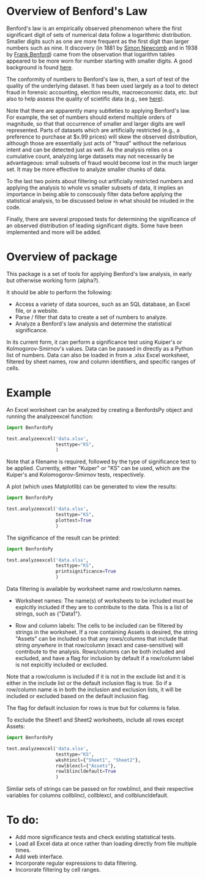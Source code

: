 # Overview of Benford's Law

Benford's law is an empirically observed phenomenon where the first significant digit of sets of
numerical data follow a logarithmic distribution. Smaller digits such as one are more frequent as
the first digit than larger numbers such as nine. It discovery (in 1881 by 
[Simon Newcomb](https://en.wikipedia.org/wiki/Simon_Newcomb) and in 1938 by 
[Frank Benford](https://en.wikipedia.org/wiki/Frank_Benford)) came from the observation that 
logarithm tables appeared to be more worn for number starting with smaller digits. A good background
is found [here](https://en.wikipedia.org/wiki/Benford%27s_law). 

The conformity of numbers to Benford's law is, then, a sort of test of the quality of the underlying 
dataset. It has been used largely as a tool to detect fraud in forensic accounting, election results,
macroeconomic data, etc. but also to help assess the quality of scietific data (e.g., see
[here](http://www.checkyourdata.com/index.php)).

Note that there are apparently many subtleties to applying Benford's law. For example, the set of 
numbers should extend multiple orders of magnitude, so that that occurrence of smaller and larger digits
are well represented. Parts of datasets which are artificially restricted (e.g., a preference to 
purchase at $x.99 prices) will skew the observed distribution, although those are essentially just acts 
of "fraud" without the nefarious intent and can be detected just as well. As the analysis relies on a 
cumulative count, analyzing large datasets may not necessarily be advantageous: small subsets of 
fraud would become lost in the much larger set. It may be more effective to analyze smaller chunks
of data.

To the last two points about filtering out artificially restricted numbers and applying the analysis to 
whole vs smaller subsets of data, it implies an importance in being able to conscously filter data before 
applying the statistical analysis, to be discussed below in what should be inluded in the code.

Finally, there are several proposed tests for determining the significance of an observed distribution
of leading significant digits. Some have been implemented and more will be added.

# Overview of package

This package is a set of tools for applying Benford's law analysis, in early but otherwise working form 
(alpha?).

It should be able to perform the following:

* Access a variety of data sources, such as an SQL database, an Excel file, or a website.
* Parse / filter that data to create a set of numbers to analyze.
* Analyze a Benford's law analysis and determine the statistical significance.

In its current form, it can perform a significance test using Kuiper's or Kolmogorov-Smirnov's values.
Data can be passed in directly as a Python list of numbers. Data can also be loaded in from a
.xlsx Excel worksheet, filtered by sheet names, row and column identifiers, and specific ranges of
cells.

# Example

An Excel worksheet can be analyzed by creating a BenfordsPy object and running the analyzeexcel function:

```python
import BenfordsPy

test.analyzeexcel('data.xlsx',
                  testtype="KS",
				  )              
```

Note that a filename is required, followed by the type of significance test to be applied. Currently, either
"Kuiper" or "KS" can be used, which are the Kuiper's and Kolomogorov-Smirnov tests, respectively.

A plot (which uses Matplotlib) can be generated to view the results:

```python
import BenfordsPy

test.analyzeexcel('data.xlsx',
                  testtype="KS",
				  plottest=True
				  )              
```

The significance of the result can be printed:

```python
import BenfordsPy

test.analyzeexcel('data.xlsx',
                  testtype="KS",
				  printsignificance=True
				  )              
```

Data filtering is available by worksheet name and row/column names.

* Worksheet names: The name(s) of worksheets to be included must be explcitly included if 
they are to contribute to the data. This is a list of strings, such as {"Data1"}.

* Row and column labels: The cells to be included can be filtered by strings in the worksheet. If a row
containing Assets is desired, the string "Assets" can be included so that any rows/columns that
include that string *anywhere* in that row/column (exact and case-sensitive) will contribute to the analysis.
Rows/columns can be both included and excluded, and have a flag for inclusion by default if a row/column 
label is not expicitly included or excluded.

Note that a row/column is included if it is not in the exclude list and it is either in the include list
or the default inclusion flag is true. So if a row/column name is in both the inclusion and exclusion
lists, it will be included or excluded based on the default inclusion flag.

The flag for default inclusion for rows is true but for columns is false.

To exclude the Sheet1 and Sheet2 worksheets, include all rows except Assets:
```python
import BenfordsPy

test.analyzeexcel('data.xlsx',
                  testtype="KS",
				  wkshtincl={"Sheet1", "Sheet2"},
                  rowlblexcl={"Assets"},
                  rowlblincldefault=True
				  )              
```

Similar sets of strings can be passed on for rowblincl, and their respective variables for columns
collblincl, collblexcl, and collbluncldefault.
			  

# To do:

* Add more significance tests and check existing statistical tests.
* Load all Excel data at once rather than loading directly from file multiple times.
* Add web interface.
* Incorporate regular expressions to data filtering.
* Incororate filtering by cell ranges.